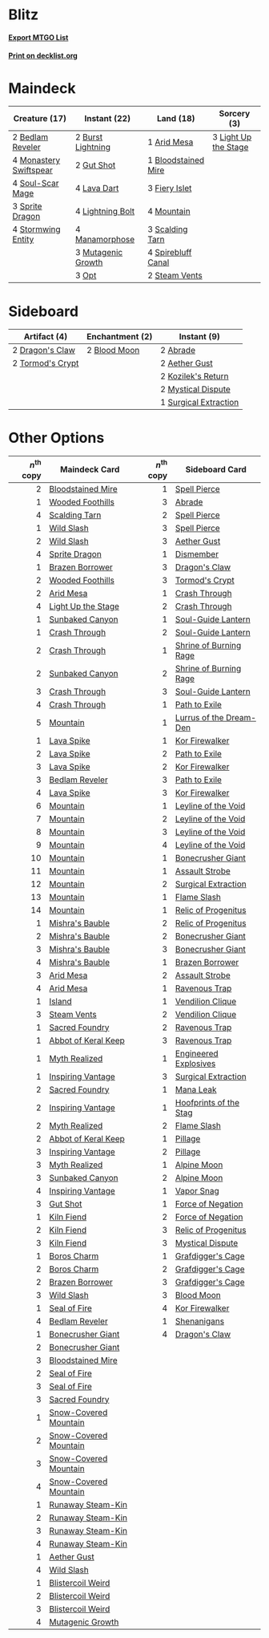 # Blitz

#### [Export MTGO List](../collection/Blitz/Blitz.txt)
#### [Print on decklist.org](http://decklist.org/?deckmain=1%09Arid%20Mesa%0A2%09Bedlam%20Reveler%0A1%09Bloodstained%20Mire%0A2%09Burst%20Lightning%0A3%09Fiery%20Islet%0A2%09Gut%20Shot%0A4%09Lava%20Dart%0A3%09Light%20Up%20the%20Stage%0A4%09Lightning%20Bolt%0A4%09Manamorphose%0A4%09Monastery%20Swiftspear%0A4%09Mountain%0A3%09Mutagenic%20Growth%0A3%09Opt%0A3%09Scalding%20Tarn%0A4%09Soul-Scar%20Mage%0A4%09Spirebluff%20Canal%0A3%09Sprite%20Dragon%0A2%09Steam%20Vents%0A4%09Stormwing%20Entity&deckside=2%09Abrade%0A2%09Aether%20Gust%0A2%09Blood%20Moon%0A2%09Dragon's%20Claw%0A2%09Kozilek's%20Return%0A2%09Mystical%20Dispute%0A1%09Surgical%20Extraction%0A2%09Tormod's%20Crypt)
# Maindeck

|                                          Creature (17)                                          |                                        Instant (22)                                         |                                          Land (18)                                           |                                          Sorcery (3)                                          |
|-------------------------------------------------------------------------------------------------|---------------------------------------------------------------------------------------------|----------------------------------------------------------------------------------------------|-----------------------------------------------------------------------------------------------|
|2 [Bedlam Reveler](http://gatherer.wizards.com/Pages/Card/Details.aspx?multiverseid=414415)      |2 [Burst Lightning](http://gatherer.wizards.com/Pages/Card/Details.aspx?multiverseid=397662) |1 [Arid Mesa](http://gatherer.wizards.com/Pages/Card/Details.aspx?multiverseid=405092)        |3 [Light Up the Stage](http://gatherer.wizards.com/Pages/Card/Details.aspx?multiverseid=457251)|
|4 [Monastery Swiftspear](http://gatherer.wizards.com/Pages/Card/Details.aspx?multiverseid=438706)|2 [Gut Shot](http://gatherer.wizards.com/Pages/Card/Details.aspx?multiverseid=397673)        |1 [Bloodstained Mire](http://gatherer.wizards.com/Pages/Card/Details.aspx?multiverseid=405094)|                                                                                               |
|4 [Soul-Scar Mage](http://gatherer.wizards.com/Pages/Card/Details.aspx?multiverseid=426850)      |4 [Lava Dart](http://gatherer.wizards.com/Pages/Card/Details.aspx?multiverseid=29766)        |3 [Fiery Islet](http://gatherer.wizards.com/Pages/Card/Details.aspx?multiverseid=464187)      |                                                                                               |
|3 [Sprite Dragon](http://gatherer.wizards.com/Pages/Card/Details.aspx?multiverseid=479731)       |4 [Lightning Bolt](http://gatherer.wizards.com/Pages/Card/Details.aspx?multiverseid=806)     |4 [Mountain](http://gatherer.wizards.com/Pages/Card/Details.aspx?multiverseid=439859)         |                                                                                               |
|4 [Stormwing Entity](http://gatherer.wizards.com/Pages/Card/Details.aspx?multiverseid=488253)    |4 [Manamorphose](http://gatherer.wizards.com/Pages/Card/Details.aspx?multiverseid=370568)    |3 [Scalding Tarn](http://gatherer.wizards.com/Pages/Card/Details.aspx?multiverseid=405107)    |                                                                                               |
|                                                                                                 |3 [Mutagenic Growth](http://gatherer.wizards.com/Pages/Card/Details.aspx?multiverseid=397717)|4 [Spirebluff Canal](http://gatherer.wizards.com/Pages/Card/Details.aspx?multiverseid=417822) |                                                                                               |
|                                                                                                 |3 [Opt](http://gatherer.wizards.com/Pages/Card/Details.aspx?multiverseid=442948)             |2 [Steam Vents](http://gatherer.wizards.com/Pages/Card/Details.aspx?multiverseid=405109)      |                                                                                               |


# Sideboard

|                                       Artifact (4)                                        |                                   Enchantment (2)                                    |                                          Instant (9)                                           |
|-------------------------------------------------------------------------------------------|--------------------------------------------------------------------------------------|------------------------------------------------------------------------------------------------|
|2 [Dragon's Claw](http://gatherer.wizards.com/Pages/Card/Details.aspx?multiverseid=129527) |2 [Blood Moon](http://gatherer.wizards.com/Pages/Card/Details.aspx?multiverseid=45386)|2 [Abrade](http://gatherer.wizards.com/Pages/Card/Details.aspx?multiverseid=430772)             |
|2 [Tormod's Crypt](http://gatherer.wizards.com/Pages/Card/Details.aspx?multiverseid=389723)|                                                                                      |2 [Aether Gust](http://gatherer.wizards.com/Pages/Card/Details.aspx?multiverseid=466796)        |
|                                                                                           |                                                                                      |2 [Kozilek's Return](http://gatherer.wizards.com/Pages/Card/Details.aspx?multiverseid=407608)   |
|                                                                                           |                                                                                      |2 [Mystical Dispute](http://gatherer.wizards.com/Pages/Card/Details.aspx?multiverseid=473020)   |
|                                                                                           |                                                                                      |1 [Surgical Extraction](http://gatherer.wizards.com/Pages/Card/Details.aspx?multiverseid=397706)|


# Other Options

|*n*<sup>th</sup> copy|                                         Maindeck Card                                          |*n*<sup>th</sup> copy|                                          Sideboard Card                                          |
|--------------------:|------------------------------------------------------------------------------------------------|--------------------:|--------------------------------------------------------------------------------------------------|
|                    2|[Bloodstained Mire](http://gatherer.wizards.com/Pages/Card/Details.aspx?multiverseid=405094)    |                    1|[Spell Pierce](http://gatherer.wizards.com/Pages/Card/Details.aspx?multiverseid=425876)           |
|                    1|[Wooded Foothills](http://gatherer.wizards.com/Pages/Card/Details.aspx?multiverseid=405116)     |                    3|[Abrade](http://gatherer.wizards.com/Pages/Card/Details.aspx?multiverseid=430772)                 |
|                    4|[Scalding Tarn](http://gatherer.wizards.com/Pages/Card/Details.aspx?multiverseid=405107)        |                    2|[Spell Pierce](http://gatherer.wizards.com/Pages/Card/Details.aspx?multiverseid=425876)           |
|                    1|[Wild Slash](http://gatherer.wizards.com/Pages/Card/Details.aspx?multiverseid=391959)           |                    3|[Spell Pierce](http://gatherer.wizards.com/Pages/Card/Details.aspx?multiverseid=425876)           |
|                    2|[Wild Slash](http://gatherer.wizards.com/Pages/Card/Details.aspx?multiverseid=391959)           |                    3|[Aether Gust](http://gatherer.wizards.com/Pages/Card/Details.aspx?multiverseid=466796)            |
|                    4|[Sprite Dragon](http://gatherer.wizards.com/Pages/Card/Details.aspx?multiverseid=479731)        |                    1|[Dismember](http://gatherer.wizards.com/Pages/Card/Details.aspx?multiverseid=382182)              |
|                    1|[Brazen Borrower](http://gatherer.wizards.com/Pages/Card/Details.aspx?multiverseid=473001)      |                    3|[Dragon's Claw](http://gatherer.wizards.com/Pages/Card/Details.aspx?multiverseid=129527)          |
|                    2|[Wooded Foothills](http://gatherer.wizards.com/Pages/Card/Details.aspx?multiverseid=405116)     |                    3|[Tormod's Crypt](http://gatherer.wizards.com/Pages/Card/Details.aspx?multiverseid=389723)         |
|                    2|[Arid Mesa](http://gatherer.wizards.com/Pages/Card/Details.aspx?multiverseid=405092)            |                    1|[Crash Through](http://gatherer.wizards.com/Pages/Card/Details.aspx?multiverseid=430777)          |
|                    4|[Light Up the Stage](http://gatherer.wizards.com/Pages/Card/Details.aspx?multiverseid=457251)   |                    2|[Crash Through](http://gatherer.wizards.com/Pages/Card/Details.aspx?multiverseid=430777)          |
|                    1|[Sunbaked Canyon](http://gatherer.wizards.com/Pages/Card/Details.aspx?multiverseid=464196)      |                    1|[Soul-Guide Lantern](http://gatherer.wizards.com/Pages/Card/Details.aspx?multiverseid=476488)     |
|                    1|[Crash Through](http://gatherer.wizards.com/Pages/Card/Details.aspx?multiverseid=430777)        |                    2|[Soul-Guide Lantern](http://gatherer.wizards.com/Pages/Card/Details.aspx?multiverseid=476488)     |
|                    2|[Crash Through](http://gatherer.wizards.com/Pages/Card/Details.aspx?multiverseid=430777)        |                    1|[Shrine of Burning Rage](http://gatherer.wizards.com/Pages/Card/Details.aspx?multiverseid=218018) |
|                    2|[Sunbaked Canyon](http://gatherer.wizards.com/Pages/Card/Details.aspx?multiverseid=464196)      |                    2|[Shrine of Burning Rage](http://gatherer.wizards.com/Pages/Card/Details.aspx?multiverseid=218018) |
|                    3|[Crash Through](http://gatherer.wizards.com/Pages/Card/Details.aspx?multiverseid=430777)        |                    3|[Soul-Guide Lantern](http://gatherer.wizards.com/Pages/Card/Details.aspx?multiverseid=476488)     |
|                    4|[Crash Through](http://gatherer.wizards.com/Pages/Card/Details.aspx?multiverseid=430777)        |                    1|[Path to Exile](http://gatherer.wizards.com/Pages/Card/Details.aspx?multiverseid=220511)          |
|                    5|[Mountain](http://gatherer.wizards.com/Pages/Card/Details.aspx?multiverseid=439859)             |                    1|[Lurrus of the Dream-Den](http://gatherer.wizards.com/Pages/Card/Details.aspx?multiverseid=479746)|
|                    1|[Lava Spike](http://gatherer.wizards.com/Pages/Card/Details.aspx?multiverseid=79084)            |                    1|[Kor Firewalker](http://gatherer.wizards.com/Pages/Card/Details.aspx?multiverseid=442010)         |
|                    2|[Lava Spike](http://gatherer.wizards.com/Pages/Card/Details.aspx?multiverseid=79084)            |                    2|[Path to Exile](http://gatherer.wizards.com/Pages/Card/Details.aspx?multiverseid=220511)          |
|                    3|[Lava Spike](http://gatherer.wizards.com/Pages/Card/Details.aspx?multiverseid=79084)            |                    2|[Kor Firewalker](http://gatherer.wizards.com/Pages/Card/Details.aspx?multiverseid=442010)         |
|                    3|[Bedlam Reveler](http://gatherer.wizards.com/Pages/Card/Details.aspx?multiverseid=414415)       |                    3|[Path to Exile](http://gatherer.wizards.com/Pages/Card/Details.aspx?multiverseid=220511)          |
|                    4|[Lava Spike](http://gatherer.wizards.com/Pages/Card/Details.aspx?multiverseid=79084)            |                    3|[Kor Firewalker](http://gatherer.wizards.com/Pages/Card/Details.aspx?multiverseid=442010)         |
|                    6|[Mountain](http://gatherer.wizards.com/Pages/Card/Details.aspx?multiverseid=439859)             |                    1|[Leyline of the Void](http://gatherer.wizards.com/Pages/Card/Details.aspx?multiverseid=107682)    |
|                    7|[Mountain](http://gatherer.wizards.com/Pages/Card/Details.aspx?multiverseid=439859)             |                    2|[Leyline of the Void](http://gatherer.wizards.com/Pages/Card/Details.aspx?multiverseid=107682)    |
|                    8|[Mountain](http://gatherer.wizards.com/Pages/Card/Details.aspx?multiverseid=439859)             |                    3|[Leyline of the Void](http://gatherer.wizards.com/Pages/Card/Details.aspx?multiverseid=107682)    |
|                    9|[Mountain](http://gatherer.wizards.com/Pages/Card/Details.aspx?multiverseid=439859)             |                    4|[Leyline of the Void](http://gatherer.wizards.com/Pages/Card/Details.aspx?multiverseid=107682)    |
|                   10|[Mountain](http://gatherer.wizards.com/Pages/Card/Details.aspx?multiverseid=439859)             |                    1|[Bonecrusher Giant](http://gatherer.wizards.com/Pages/Card/Details.aspx?multiverseid=473077)      |
|                   11|[Mountain](http://gatherer.wizards.com/Pages/Card/Details.aspx?multiverseid=439859)             |                    1|[Assault Strobe](http://gatherer.wizards.com/Pages/Card/Details.aspx?multiverseid=194119)         |
|                   12|[Mountain](http://gatherer.wizards.com/Pages/Card/Details.aspx?multiverseid=439859)             |                    2|[Surgical Extraction](http://gatherer.wizards.com/Pages/Card/Details.aspx?multiverseid=397706)    |
|                   13|[Mountain](http://gatherer.wizards.com/Pages/Card/Details.aspx?multiverseid=439859)             |                    1|[Flame Slash](http://gatherer.wizards.com/Pages/Card/Details.aspx?multiverseid=416914)            |
|                   14|[Mountain](http://gatherer.wizards.com/Pages/Card/Details.aspx?multiverseid=439859)             |                    1|[Relic of Progenitus](http://gatherer.wizards.com/Pages/Card/Details.aspx?multiverseid=174824)    |
|                    1|[Mishra's Bauble](http://gatherer.wizards.com/Pages/Card/Details.aspx?multiverseid=122122)      |                    2|[Relic of Progenitus](http://gatherer.wizards.com/Pages/Card/Details.aspx?multiverseid=174824)    |
|                    2|[Mishra's Bauble](http://gatherer.wizards.com/Pages/Card/Details.aspx?multiverseid=122122)      |                    2|[Bonecrusher Giant](http://gatherer.wizards.com/Pages/Card/Details.aspx?multiverseid=473077)      |
|                    3|[Mishra's Bauble](http://gatherer.wizards.com/Pages/Card/Details.aspx?multiverseid=122122)      |                    3|[Bonecrusher Giant](http://gatherer.wizards.com/Pages/Card/Details.aspx?multiverseid=473077)      |
|                    4|[Mishra's Bauble](http://gatherer.wizards.com/Pages/Card/Details.aspx?multiverseid=122122)      |                    1|[Brazen Borrower](http://gatherer.wizards.com/Pages/Card/Details.aspx?multiverseid=473001)        |
|                    3|[Arid Mesa](http://gatherer.wizards.com/Pages/Card/Details.aspx?multiverseid=405092)            |                    2|[Assault Strobe](http://gatherer.wizards.com/Pages/Card/Details.aspx?multiverseid=194119)         |
|                    4|[Arid Mesa](http://gatherer.wizards.com/Pages/Card/Details.aspx?multiverseid=405092)            |                    1|[Ravenous Trap](http://gatherer.wizards.com/Pages/Card/Details.aspx?multiverseid=197537)          |
|                    1|[Island](http://gatherer.wizards.com/Pages/Card/Details.aspx?multiverseid=439857)               |                    1|[Vendilion Clique](http://gatherer.wizards.com/Pages/Card/Details.aspx?multiverseid=442065)       |
|                    3|[Steam Vents](http://gatherer.wizards.com/Pages/Card/Details.aspx?multiverseid=405109)          |                    2|[Vendilion Clique](http://gatherer.wizards.com/Pages/Card/Details.aspx?multiverseid=442065)       |
|                    1|[Sacred Foundry](http://gatherer.wizards.com/Pages/Card/Details.aspx?multiverseid=405106)       |                    2|[Ravenous Trap](http://gatherer.wizards.com/Pages/Card/Details.aspx?multiverseid=197537)          |
|                    1|[Abbot of Keral Keep](http://gatherer.wizards.com/Pages/Card/Details.aspx?multiverseid=398411)  |                    3|[Ravenous Trap](http://gatherer.wizards.com/Pages/Card/Details.aspx?multiverseid=197537)          |
|                    1|[Myth Realized](http://gatherer.wizards.com/Pages/Card/Details.aspx?multiverseid=394632)        |                    1|[Engineered Explosives](http://gatherer.wizards.com/Pages/Card/Details.aspx?multiverseid=50139)   |
|                    1|[Inspiring Vantage](http://gatherer.wizards.com/Pages/Card/Details.aspx?multiverseid=417819)    |                    3|[Surgical Extraction](http://gatherer.wizards.com/Pages/Card/Details.aspx?multiverseid=397706)    |
|                    2|[Sacred Foundry](http://gatherer.wizards.com/Pages/Card/Details.aspx?multiverseid=405106)       |                    1|[Mana Leak](http://gatherer.wizards.com/Pages/Card/Details.aspx?multiverseid=45242)               |
|                    2|[Inspiring Vantage](http://gatherer.wizards.com/Pages/Card/Details.aspx?multiverseid=417819)    |                    1|[Hoofprints of the Stag](http://gatherer.wizards.com/Pages/Card/Details.aspx?multiverseid=420684) |
|                    2|[Myth Realized](http://gatherer.wizards.com/Pages/Card/Details.aspx?multiverseid=394632)        |                    2|[Flame Slash](http://gatherer.wizards.com/Pages/Card/Details.aspx?multiverseid=416914)            |
|                    2|[Abbot of Keral Keep](http://gatherer.wizards.com/Pages/Card/Details.aspx?multiverseid=398411)  |                    1|[Pillage](http://gatherer.wizards.com/Pages/Card/Details.aspx?multiverseid=14755)                 |
|                    3|[Inspiring Vantage](http://gatherer.wizards.com/Pages/Card/Details.aspx?multiverseid=417819)    |                    2|[Pillage](http://gatherer.wizards.com/Pages/Card/Details.aspx?multiverseid=14755)                 |
|                    3|[Myth Realized](http://gatherer.wizards.com/Pages/Card/Details.aspx?multiverseid=394632)        |                    1|[Alpine Moon](http://gatherer.wizards.com/Pages/Card/Details.aspx?multiverseid=447264)            |
|                    3|[Sunbaked Canyon](http://gatherer.wizards.com/Pages/Card/Details.aspx?multiverseid=464196)      |                    2|[Alpine Moon](http://gatherer.wizards.com/Pages/Card/Details.aspx?multiverseid=447264)            |
|                    4|[Inspiring Vantage](http://gatherer.wizards.com/Pages/Card/Details.aspx?multiverseid=417819)    |                    1|[Vapor Snag](http://gatherer.wizards.com/Pages/Card/Details.aspx?multiverseid=249373)             |
|                    3|[Gut Shot](http://gatherer.wizards.com/Pages/Card/Details.aspx?multiverseid=397673)             |                    1|[Force of Negation](http://gatherer.wizards.com/Pages/Card/Details.aspx?multiverseid=464001)      |
|                    1|[Kiln Fiend](http://gatherer.wizards.com/Pages/Card/Details.aspx?multiverseid=416924)           |                    2|[Force of Negation](http://gatherer.wizards.com/Pages/Card/Details.aspx?multiverseid=464001)      |
|                    2|[Kiln Fiend](http://gatherer.wizards.com/Pages/Card/Details.aspx?multiverseid=416924)           |                    3|[Relic of Progenitus](http://gatherer.wizards.com/Pages/Card/Details.aspx?multiverseid=174824)    |
|                    3|[Kiln Fiend](http://gatherer.wizards.com/Pages/Card/Details.aspx?multiverseid=416924)           |                    3|[Mystical Dispute](http://gatherer.wizards.com/Pages/Card/Details.aspx?multiverseid=473020)       |
|                    1|[Boros Charm](http://gatherer.wizards.com/Pages/Card/Details.aspx?multiverseid=442188)          |                    1|[Grafdigger's Cage](http://gatherer.wizards.com/Pages/Card/Details.aspx?multiverseid=278452)      |
|                    2|[Boros Charm](http://gatherer.wizards.com/Pages/Card/Details.aspx?multiverseid=442188)          |                    2|[Grafdigger's Cage](http://gatherer.wizards.com/Pages/Card/Details.aspx?multiverseid=278452)      |
|                    2|[Brazen Borrower](http://gatherer.wizards.com/Pages/Card/Details.aspx?multiverseid=473001)      |                    3|[Grafdigger's Cage](http://gatherer.wizards.com/Pages/Card/Details.aspx?multiverseid=278452)      |
|                    3|[Wild Slash](http://gatherer.wizards.com/Pages/Card/Details.aspx?multiverseid=391959)           |                    3|[Blood Moon](http://gatherer.wizards.com/Pages/Card/Details.aspx?multiverseid=45386)              |
|                    1|[Seal of Fire](http://gatherer.wizards.com/Pages/Card/Details.aspx?multiverseid=185817)         |                    4|[Kor Firewalker](http://gatherer.wizards.com/Pages/Card/Details.aspx?multiverseid=442010)         |
|                    4|[Bedlam Reveler](http://gatherer.wizards.com/Pages/Card/Details.aspx?multiverseid=414415)       |                    1|[Shenanigans](http://gatherer.wizards.com/Pages/Card/Details.aspx?multiverseid=464095)            |
|                    1|[Bonecrusher Giant](http://gatherer.wizards.com/Pages/Card/Details.aspx?multiverseid=473077)    |                    4|[Dragon's Claw](http://gatherer.wizards.com/Pages/Card/Details.aspx?multiverseid=129527)          |
|                    2|[Bonecrusher Giant](http://gatherer.wizards.com/Pages/Card/Details.aspx?multiverseid=473077)    |                     |                                                                                                  |
|                    3|[Bloodstained Mire](http://gatherer.wizards.com/Pages/Card/Details.aspx?multiverseid=405094)    |                     |                                                                                                  |
|                    2|[Seal of Fire](http://gatherer.wizards.com/Pages/Card/Details.aspx?multiverseid=185817)         |                     |                                                                                                  |
|                    3|[Seal of Fire](http://gatherer.wizards.com/Pages/Card/Details.aspx?multiverseid=185817)         |                     |                                                                                                  |
|                    3|[Sacred Foundry](http://gatherer.wizards.com/Pages/Card/Details.aspx?multiverseid=405106)       |                     |                                                                                                  |
|                    1|[Snow-Covered Mountain](http://gatherer.wizards.com/Pages/Card/Details.aspx?multiverseid=121233)|                     |                                                                                                  |
|                    2|[Snow-Covered Mountain](http://gatherer.wizards.com/Pages/Card/Details.aspx?multiverseid=121233)|                     |                                                                                                  |
|                    3|[Snow-Covered Mountain](http://gatherer.wizards.com/Pages/Card/Details.aspx?multiverseid=121233)|                     |                                                                                                  |
|                    4|[Snow-Covered Mountain](http://gatherer.wizards.com/Pages/Card/Details.aspx?multiverseid=121233)|                     |                                                                                                  |
|                    1|[Runaway Steam-Kin](http://gatherer.wizards.com/Pages/Card/Details.aspx?multiverseid=452865)    |                     |                                                                                                  |
|                    2|[Runaway Steam-Kin](http://gatherer.wizards.com/Pages/Card/Details.aspx?multiverseid=452865)    |                     |                                                                                                  |
|                    3|[Runaway Steam-Kin](http://gatherer.wizards.com/Pages/Card/Details.aspx?multiverseid=452865)    |                     |                                                                                                  |
|                    4|[Runaway Steam-Kin](http://gatherer.wizards.com/Pages/Card/Details.aspx?multiverseid=452865)    |                     |                                                                                                  |
|                    1|[Aether Gust](http://gatherer.wizards.com/Pages/Card/Details.aspx?multiverseid=466796)          |                     |                                                                                                  |
|                    4|[Wild Slash](http://gatherer.wizards.com/Pages/Card/Details.aspx?multiverseid=391959)           |                     |                                                                                                  |
|                    1|[Blistercoil Weird](http://gatherer.wizards.com/Pages/Card/Details.aspx?multiverseid=289222)    |                     |                                                                                                  |
|                    2|[Blistercoil Weird](http://gatherer.wizards.com/Pages/Card/Details.aspx?multiverseid=289222)    |                     |                                                                                                  |
|                    3|[Blistercoil Weird](http://gatherer.wizards.com/Pages/Card/Details.aspx?multiverseid=289222)    |                     |                                                                                                  |
|                    4|[Mutagenic Growth](http://gatherer.wizards.com/Pages/Card/Details.aspx?multiverseid=397717)     |                     |                                                                                                  |

